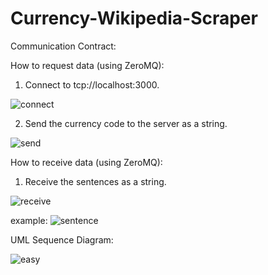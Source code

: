 # Currency-Wikipedia-Scraper

Communication Contract:

How to request data (using ZeroMQ): 

1. Connect to tcp://localhost:3000.

![connect](https://user-images.githubusercontent.com/91433409/199150603-616d6ac2-98cd-47e3-a5e7-5337e4125ac7.PNG)

2. Send the currency code to the server as a string.

![send](https://user-images.githubusercontent.com/91433409/199150644-3e38f4ab-b0b2-4c44-aa99-275d8350c6cb.PNG)

How to receive data (using ZeroMQ): 

1. Receive the sentences as a string. 

![receive](https://user-images.githubusercontent.com/91433409/199150940-318e1473-c36c-4f5e-a3d0-5cb74bc54274.PNG)

example: ![sentence](https://user-images.githubusercontent.com/91433409/199151267-e32bd608-d4b7-4fdc-a103-cecf8d6fceb9.PNG)

UML Sequence Diagram: 

![easy](https://user-images.githubusercontent.com/91433409/199152690-6ca23501-c841-4d2d-ac94-1e3be96a2b15.PNG)
